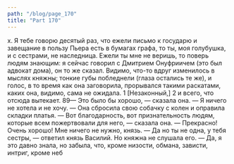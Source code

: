 ```yaml
---
path: "/blog/page_170"
title: "Part 170"
---
```


х. Я тебе говорю десятый раз, что ежели письмо к государю и завещание в пользу Пьера есть в бумагах графа, то ты, моя голубушка, и с сестрами, не наследница. Ежели ты мне не веришь, то поверь людям знающим: я сейчас говорил с Дмитрием Онуфриичем (это был адвокат дома), он то же сказал.
Видимо, что-то вдруг изменилось в мыслях княжны; тонкие губы побледнели (глаза остались те же), и голос, в то время как она заговорила, прорывался такими раскатами, каких она, видимо, сама не ожидала.
1 [Незаконный,]
2 и всего, что отсюда вытекает.
89— Это было бы хорошо, — сказала она. — Я ничего не хотела и не хочу. —
Она сбросила свою собачку с колен и оправила складки платья.
— Вот благодарность, вот признательность людям, которые всем пожертвовали для него, — сказала она. — Прекрасно! Очень хорошо! Мне ничего не нужно, князь.
— Да но ты не одна, у тебя сестры, — ответил князь Василий.
Но княжна не слушала его.
— Да, я это давно знала, но забыла, что, кроме низости, обмана, зависти, интриг, кроме неб
